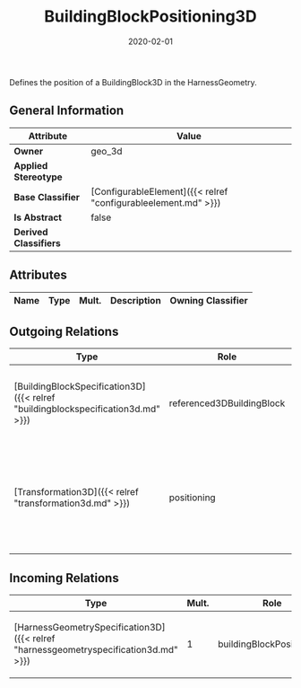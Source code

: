 ﻿---
title: BuildingBlockPositioning3D
toc: false
type: specs
date: "2020-02-01"
draft: false
specification: VEC
version: 1.2.0
documentType: "Recommendation"
elementType: Class
classes:
  - BuildingBlockPositioning3D
menu_name: vec-1.2.0
---
<p> Defines the position of a BuildingBlock3D in the HarnessGeometry.      </p>

## General Information

| Attribute               | Value |
|-------------------------|-------|
| **Owner**               | geo_3d |
| **Applied Stereotype**  |   |
| **Base Classifier**     | [ConfigurableElement]({{< relref "configurableelement.md" >}})<br/>  |
| **Is Abstract**         | false |
| **Derived Classifiers** |   |

## Attributes
|  Name  |  Type  |  Mult.  |  Description  |  Owning Classifier  |
|--------|--------|---------|---------------|--------------|

## Outgoing Relations
|    Type  |   Role   |   Mult.   |   Mult.   |   Description   |
|----------|----------|-----------|-----------|-----------------|
| [BuildingBlockSpecification3D]({{< relref "buildingblockspecification3d.md" >}}) | referenced3DBuildingBlock | 1 | 0..* | <p> References the building block that is positioned.      </p> |
| [Transformation3D]({{< relref "transformation3d.md" >}}) | positioning | 0..1 | 0..1 | <p> Specifies the positioning of the building block in the harness geometry.      </p> |
##  Incoming Relations
|    Type  |   Mult.  |   Role    |   Mult.   |   Description  |
|----------|----------|-----------|-----------|----------------|
| [HarnessGeometrySpecification3D]({{< relref "harnessgeometryspecification3d.md" >}}) | 1 | buildingBlockPositionings | 0..* | <p> Specifies the BuildingBlockPositioning3Ds that are forming the HarnessGeometrySpecification3D.      </p> |
